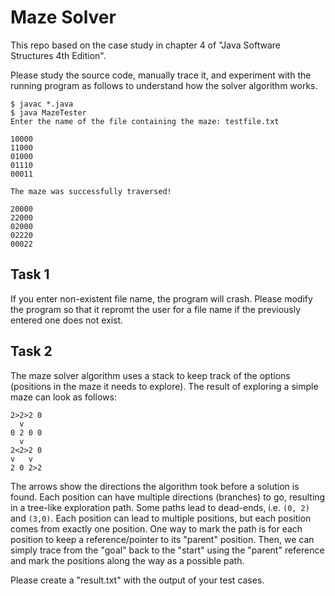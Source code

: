 # Maze Solver

This repo based on the case study in chapter 4 of "Java Software Structures 4th Edition".

Please study the source code, manually trace it, and experiment with the running program as follows to understand how the solver algorithm works.
```shell
$ javac *.java
$ java MazeTester 
Enter the name of the file containing the maze: testfile.txt

10000
11000
01000
01110
00011

The maze was successfully traversed!

20000
22000
02000
02220
00022
```

## Task 1
If you enter non-existent file name, the program will crash. Please modify the program so that it repromt 
the user for a file name if the previously entered one does not exist.

## Task 2
The maze solver algorithm uses a stack to keep track of the options (positions in the maze it needs to
explore). The result of exploring a simple maze can look as follows:
```
2>2>2 0
  v
0 2 0 0
  v
2<2>2 0
v   v
2 0 2>2
```
The arrows show the directions the algorithm took before a solution is found. Each position can have multiple 
directions (branches) to go, resulting in a tree-like exploration path. Some paths lead to dead-ends, i.e. 
`(0, 2)` and `(3,0)`. 
Each position can lead to multiple positions, but each position comes from exactly one position. One way to 
mark the path is for each position to keep a reference/pointer to its "parent" position. Then, we can simply
trace from the "goal" back to the "start" using the "parent" reference and mark the positions along the way
as a possible path.

Please create a "result.txt" with the output of your test cases.
